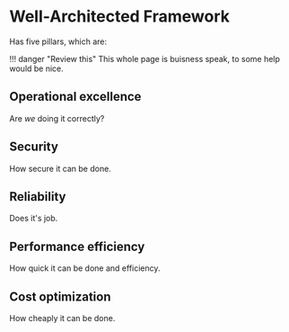 # Well-Architected Framework

Has five pillars, which are:

!!! danger "Review this"
    This whole page is buisness speak, to some help would be nice.

## Operational excellence

Are *we* doing it correctly?

## Security

How secure it can be done.

## Reliability

Does it's job.

## Performance efficiency

How quick it can be done and efficiency.

## Cost optimization

How cheaply it can be done.